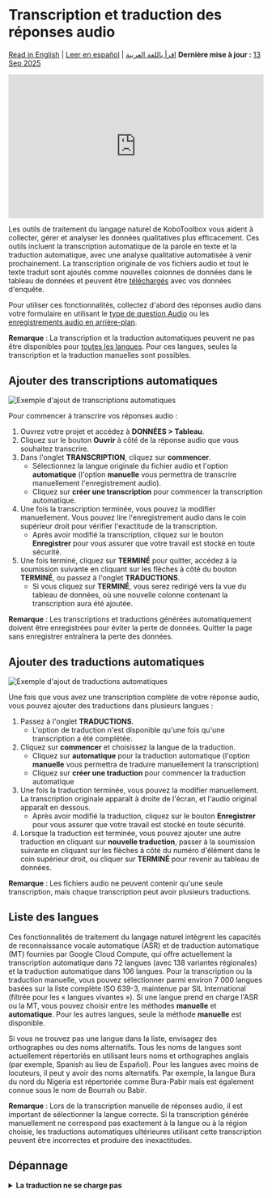 # Transcription et traduction des réponses audio
<a href="../transcription-translation.html">Read in English</a> | <a href="../es/transcription-translation.html">Leer en español</a> | <a href="../ar/transcription-translation.html">اقرأ باللغة العربية</a>
**Dernière mise à jour :** <a href="https://github.com/kobotoolbox/docs/blob/81ea68d620feb190d5829be9521d3f913e88de91/source/transcription-translation.md" class="reference">13 Sep 2025</a>

<iframe src="https://www.youtube.com/embed/vefmH9JzJTU?si=8aF_U8M6BAft9kRr" style="width: 100%; aspect-ratio: 16 / 9; height: auto; border: 0;" title="YouTube video player" frameborder="0" allow="accelerometer; autoplay; clipboard-write; encrypted-media; gyroscope; picture-in-picture; web-share" allowfullscreen></iframe>

Les outils de traitement du langage naturel de KoboToolbox vous aident à collecter, gérer et analyser les données qualitatives plus efficacement. Ces outils incluent la transcription automatique de la parole en texte et la traduction automatique, avec une analyse qualitative automatisée à venir prochainement. La transcription originale de vos fichiers audio et tout le texte traduit sont ajoutés comme nouvelles colonnes de données dans le tableau de données et peuvent être [téléchargés](https://support.kobotoolbox.org/export_download.html) avec vos données d'enquête.

Pour utiliser ces fonctionnalités, collectez d'abord des réponses audio dans votre formulaire en utilisant le [type de question Audio](https://support.kobotoolbox.org/photo_audio_video_file.html) ou les [enregistrements audio en arrière-plan](https://support.kobotoolbox.org/recording-interviews.html).


<p class="note">
    <strong>Remarque</strong> : La transcription et la traduction automatiques peuvent ne pas être disponibles pour <a href="#language-list">toutes les langues</a>. Pour ces langues, seules la transcription et la traduction manuelles sont possibles.
</p>

## Ajouter des transcriptions automatiques

![Exemple d'ajout de transcriptions automatiques](images/transcription_translation/transcription.png)

Pour commencer à transcrire vos réponses audio :

1. Ouvrez votre projet et accédez à **DONNÉES > Tableau**.
2. Cliquez sur le bouton **Ouvrir** à côté de la réponse audio que vous souhaitez transcrire.
3. Dans l'onglet **TRANSCRIPTION**, cliquez sur **commencer**.
    - Sélectionnez la langue originale du fichier audio et l'option **automatique** (l'option **manuelle** vous permettra de transcrire manuellement l'enregistrement audio).
    - Cliquez sur **créer une transcription** pour commencer la transcription automatique.
4. Une fois la transcription terminée, vous pouvez la modifier manuellement. Vous pouvez lire l'enregistrement audio dans le coin supérieur droit pour vérifier l'exactitude de la transcription.
    - Après avoir modifié la transcription, cliquez sur le bouton **Enregistrer** pour vous assurer que votre travail est stocké en toute sécurité.
5. Une fois terminé, cliquez sur **TERMINÉ** pour quitter, accédez à la soumission suivante en cliquant sur les flèches à côté du bouton **TERMINÉ**, ou passez à l'onglet **TRADUCTIONS**.
    - Si vous cliquez sur **TERMINÉ**, vous serez redirigé vers la vue du tableau de données, où une nouvelle colonne contenant la transcription aura été ajoutée.

<p class="note">
    <strong>Remarque</strong> : Les transcriptions et traductions générées automatiquement doivent être enregistrées pour éviter la perte de données. Quitter la page sans enregistrer entraînera la perte des données.
</p>

## Ajouter des traductions automatiques

![Exemple d'ajout de traductions automatiques](images/transcription_translation/translation.png)

Une fois que vous avez une transcription complète de votre réponse audio, vous pouvez ajouter des traductions dans plusieurs langues :

1. Passez à l'onglet **TRADUCTIONS**.
    - L'option de traduction n'est disponible qu'une fois qu'une transcription a été complétée.
2. Cliquez sur **commencer** et choisissez la langue de la traduction.
    - Cliquez sur **automatique** pour la traduction automatique (l'option **manuelle** vous permettra de traduire manuellement la transcription)
    - Cliquez sur **créer une traduction** pour commencer la traduction automatique
3. Une fois la traduction terminée, vous pouvez la modifier manuellement. La transcription originale apparaît à droite de l'écran, et l'audio original apparaît en dessous.
    - Après avoir modifié la traduction, cliquez sur le bouton **Enregistrer** pour vous assurer que votre travail est stocké en toute sécurité.
4. Lorsque la traduction est terminée, vous pouvez ajouter une autre traduction en cliquant sur <i class="k-icon-plus"></i> **nouvelle traduction**, passer à la soumission suivante en cliquant sur les flèches à côté du numéro d'élément dans le coin supérieur droit, ou cliquer sur **TERMINÉ** pour revenir au tableau de données.

<p class="note">
    <strong>Remarque</strong> : Les fichiers audio ne peuvent contenir qu'une seule transcription, mais chaque transcription peut avoir plusieurs traductions.
</p>

## Liste des langues

Ces fonctionnalités de traitement du langage naturel intègrent les capacités de reconnaissance vocale automatique (ASR) et de traduction automatique (MT) fournies par Google Cloud Compute, qui offre actuellement la transcription automatique dans 72 langues (avec 138 variantes régionales) et la traduction automatique dans 106 langues. Pour la transcription ou la traduction manuelle, vous pouvez sélectionner parmi environ 7 000 langues basées sur la liste complète ISO 639-3, maintenue par SIL International (filtrée pour les « langues vivantes »). Si une langue prend en charge l'ASR ou la MT, vous pouvez choisir entre les méthodes **manuelle** et **automatique**. Pour les autres langues, seule la méthode **manuelle** est disponible.

Si vous ne trouvez pas une langue dans la liste, envisagez des orthographes ou des noms alternatifs. Tous les noms de langues sont actuellement répertoriés en utilisant leurs noms et orthographes anglais (par exemple, Spanish au lieu de Español). Pour les langues avec moins de locuteurs, il peut y avoir des noms alternatifs. Par exemple, la langue Bura du nord du Nigeria est répertoriée comme Bura-Pabir mais est également connue sous le nom de Bourrah ou Babir.

<p class="note">
    <strong>Remarque</strong> : Lors de la transcription manuelle de réponses audio, il est important de sélectionner la langue correcte. Si la transcription générée manuellement ne correspond pas exactement à la langue ou à la région choisie, les traductions automatiques ultérieures utilisant cette transcription peuvent être incorrectes et produire des inexactitudes.
</p>

## Dépannage

<details>
    <summary><strong>La traduction ne se charge pas</strong></summary>
    Parfois, la deuxième traduction peut rester bloquée avec une icône de chargement. Si cela se produit, actualisez la page et la traduction devrait apparaître. C'est un problème que nous travaillons à résoudre.
</details>